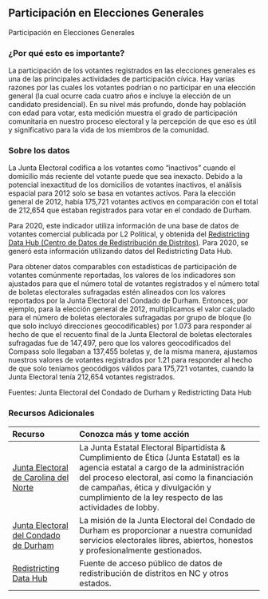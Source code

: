 ## Participación en Elecciones Generales
Participación en Elecciones Generales

### ¿Por qué esto es importante?
La participación de los votantes registrados en las elecciones generales es una de las principales actividades de participación cívica. Hay varias razones por las cuales los votantes podrían o no participar en una elección general (la cual ocurre cada cuatro años e incluye la elección de un candidato presidencial). En su nivel más profundo, donde hay población con edad para votar, esta medición muestra el grado de participación comunitaria en nuestro proceso electoral y la percepción de que eso es útil y significativo para la vida de los miembros de la comunidad.

### Sobre los datos
La Junta Electoral codifica a los votantes como “inactivos” cuando el domicilio más reciente del votante puede que sea inexacto. Debido a la potencial inexactitud de los domicilios de votantes inactivos, el análisis espacial para 2012 solo se basa en votantes activos. Para la elección general de 2012, había 175,721 votantes activos en comparación con el total de 212,654 que estaban registrados para votar en el condado de Durham.

Para 2020, este indicador utiliza información de una base de datos de votantes comercial publicada por L2 Political, y obtenida del [Redistricting Data Hub (Centro de Datos de Redistribución de Distritos)](https://redistrictingdatahub.org/). Para 2020, se generó esta información utilizando datos del Redistricting Data Hub.

Para obtener datos comparables con estadísticas de participación de votantes comúnmente reportadas, los valores de los indicadores son ajustados para que el número total de votantes registrados y el número total de boletas electorales sufragadas estén alineados con los valores reportados por la Junta Electoral del Condado de Durham. Entonces, por ejemplo, para la elección general de 2012, multiplicamos el valor calculado para el número de boletas electorales sufragadas por grupo de bloque (lo que solo incluyó direcciones geocodificables) por 1.073 para responder al hecho de que el recuento final de la Junta Electoral de boletas electorales sufragadas fue de 147,497, pero que los valores geocodificados del Compass solo llegaban a 137,455 boletas y, de la misma manera, ajustamos nuestros valores de votantes registrados por 1.21 para responder al hecho de que solo teníamos geocódigos válidos para 175,721 votantes, cuando la Junta Electoral tenía 212,654 votantes registrados.

Fuentes: Junta Electoral del Condado de Durham y Redistricting Data Hub

### Recursos Adicionales

|Recurso | Conozca más y tome acción |
|:--- | :--- |
|[Junta Electoral de Carolina del Norte](https://www.ncsbe.gov/)|La Junta Estatal Electoral Bipartidista & Cumplimiento de Ética (Junta Estatal) es la agencia estatal a cargo de la administración del proceso electoral, así como la financiación de campañas, ética y divulgación y cumplimiento de la ley respecto de las actividades de lobby.
|[Junta Electoral del Condado de Durham](https://www.dcovotes.com/)|La misión de la Junta Electoral del Condado de Durham es proporcionar a nuestra comunidad servicios electorales libres, abiertos, honestos y profesionalmente gestionados.
|[Redistricting Data Hub](https://redistrictingdatahub.org/es/)|Fuente de acceso público de datos de redistribución de distritos en NC y otros estados.|
